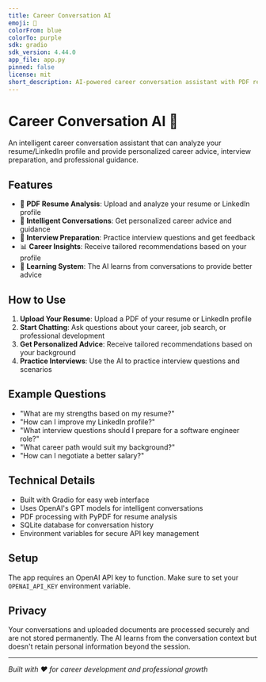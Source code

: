 ```yaml
---
title: Career Conversation AI
emoji: 💼
colorFrom: blue
colorTo: purple
sdk: gradio
sdk_version: 4.44.0
app_file: app.py
pinned: false
license: mit
short_description: AI-powered career conversation assistant with PDF resume analysis
---
```


# Career Conversation AI 💼

An intelligent career conversation assistant that can analyze your resume/LinkedIn profile and provide personalized career advice, interview preparation, and professional guidance.

## Features

- 📄 **PDF Resume Analysis**: Upload and analyze your resume or LinkedIn profile
- 💬 **Intelligent Conversations**: Get personalized career advice and guidance
- 🎯 **Interview Preparation**: Practice interview questions and get feedback
- 📊 **Career Insights**: Receive tailored recommendations based on your profile
- 🔄 **Learning System**: The AI learns from conversations to provide better advice

## How to Use

1. **Upload Your Resume**: Upload a PDF of your resume or LinkedIn profile
2. **Start Chatting**: Ask questions about your career, job search, or professional development
3. **Get Personalized Advice**: Receive tailored recommendations based on your background
4. **Practice Interviews**: Use the AI to practice interview questions and scenarios

## Example Questions

- "What are my strengths based on my resume?"
- "How can I improve my LinkedIn profile?"
- "What interview questions should I prepare for a software engineer role?"
- "What career path would suit my background?"
- "How can I negotiate a better salary?"

## Technical Details

- Built with Gradio for easy web interface
- Uses OpenAI's GPT models for intelligent conversations
- PDF processing with PyPDF for resume analysis
- SQLite database for conversation history
- Environment variables for secure API key management

## Setup

The app requires an OpenAI API key to function. Make sure to set your `OPENAI_API_KEY` environment variable.

## Privacy

Your conversations and uploaded documents are processed securely and are not stored permanently. The AI learns from the conversation context but doesn't retain personal information beyond the session.

---

*Built with ❤️ for career development and professional growth*